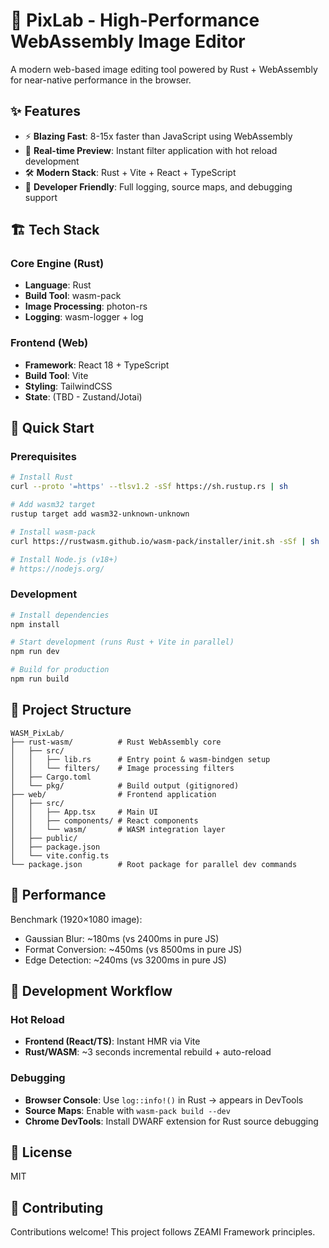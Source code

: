 # 🎨 PixLab - High-Performance WebAssembly Image Editor

A modern web-based image editing tool powered by Rust + WebAssembly for near-native performance in the browser.

## ✨ Features

- ⚡ **Blazing Fast**: 8-15x faster than JavaScript using WebAssembly
- 🎨 **Real-time Preview**: Instant filter application with hot reload development
- 🛠️ **Modern Stack**: Rust + Vite + React + TypeScript
- 🔧 **Developer Friendly**: Full logging, source maps, and debugging support

## 🏗️ Tech Stack

### Core Engine (Rust)
- **Language**: Rust
- **Build Tool**: wasm-pack
- **Image Processing**: photon-rs
- **Logging**: wasm-logger + log

### Frontend (Web)
- **Framework**: React 18 + TypeScript
- **Build Tool**: Vite
- **Styling**: TailwindCSS
- **State**: (TBD - Zustand/Jotai)

## 🚀 Quick Start

### Prerequisites
```bash
# Install Rust
curl --proto '=https' --tlsv1.2 -sSf https://sh.rustup.rs | sh

# Add wasm32 target
rustup target add wasm32-unknown-unknown

# Install wasm-pack
curl https://rustwasm.github.io/wasm-pack/installer/init.sh -sSf | sh

# Install Node.js (v18+)
# https://nodejs.org/
```

### Development

```bash
# Install dependencies
npm install

# Start development (runs Rust + Vite in parallel)
npm run dev

# Build for production
npm run build
```

## 📁 Project Structure

```
WASM_PixLab/
├── rust-wasm/          # Rust WebAssembly core
│   ├── src/
│   │   ├── lib.rs      # Entry point & wasm-bindgen setup
│   │   └── filters/    # Image processing filters
│   ├── Cargo.toml
│   └── pkg/            # Build output (gitignored)
├── web/                # Frontend application
│   ├── src/
│   │   ├── App.tsx     # Main UI
│   │   ├── components/ # React components
│   │   └── wasm/       # WASM integration layer
│   ├── public/
│   ├── package.json
│   └── vite.config.ts
└── package.json        # Root package for parallel dev commands
```

## 🎯 Performance

Benchmark (1920×1080 image):
- Gaussian Blur: ~180ms (vs 2400ms in pure JS)
- Format Conversion: ~450ms (vs 8500ms in pure JS)
- Edge Detection: ~240ms (vs 3200ms in pure JS)

## 🔧 Development Workflow

### Hot Reload
- **Frontend (React/TS)**: Instant HMR via Vite
- **Rust/WASM**: ~3 seconds incremental rebuild + auto-reload

### Debugging
- **Browser Console**: Use `log::info!()` in Rust → appears in DevTools
- **Source Maps**: Enable with `wasm-pack build --dev`
- **Chrome DevTools**: Install DWARF extension for Rust source debugging

## 📝 License

MIT

## 🤝 Contributing

Contributions welcome! This project follows ZEAMI Framework principles.
